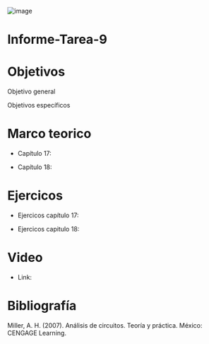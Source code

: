 ![image](https://user-images.githubusercontent.com/84587120/132118286-fa875f37-c625-4379-ae57-45400da45143.png)

# Informe-Tarea-9

# Objetivos 

Objetivo general 

Objetivos específicos 

# Marco teorico

* Capítulo 17: 

* Capítulo 18: 

# Ejercicos 

* Ejercicos capítulo 17:

* Ejercicos capitulo 18:

# Video

* Link: 

# Bibliografía 

Miller, A. H. (2007). Análisis de circuitos. Teoría y práctica. México: CENGAGE Learning.

